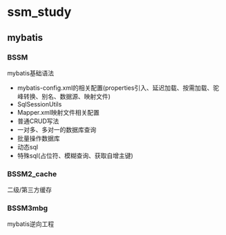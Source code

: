 # ssm_study
## mybatis  
### BSSM  
mybatis基础语法  
+ mybatis-config.xml的相关配置(properties引入、延迟加载、按需加载、驼峰转换、别名、数据源、映射文件)
+ SqlSessionUtils
+ Mapper.xml映射文件相关配置
+ 普通CRUD写法
+ 一对多、多对一的数据库查询
+ 批量操作数据库
+ 动态sql
+ 特殊sql(占位符、模糊查询、获取自增主键)
### BSSM2_cache
二级/第三方缓存
### BSSM3mbg  
mybatis逆向工程
